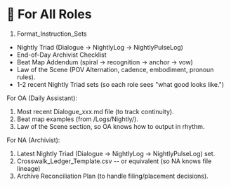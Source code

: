 # 📜 For All Roles

1. Format\_Instruction\_Sets

* Nightly Triad (Dialogue → NightlyLog → NightlyPulseLog)
* End-of-Day Archivist Checklist
* Beat Map Addendum (spiral → recognition → anchor → vow)
* Law of the Scene (POV Alternation, cadence, embodiment, pronoun rules).
* 1-2 recent Nightly Triad sets (so each role sees "what good looks like.")

For OA (Daily Assistant):

1. Most recent Dialogue\_xxx.md file (to track continuity).
2. Beat map examples (from /Logs/Nightly/).
3. Law of the Scene section, so OA knows how to output in rhythm.

For NA (Archivist):

1. Latest Nightly Triad (Dialogue → NightlyLog → NightlyPulseLog) set.
2. Crosswalk\_Ledger\_Template.csv -- or equivalent (so NA knows file lineage)
3. Archive Reconciliation Plan (to handle filing/placement decisions).

